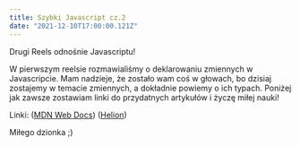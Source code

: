 ```yaml
---
title: Szybki Javascript cz.2
date: "2021-12-10T17:00:00.121Z"
---
```


Drugi Reels odnośnie Javascriptu!

W pierwszym reelsie rozmawialiśmy o deklarowaniu zmiennych w Javascripcie. Mam nadzieje, że zostało wam coś w głowach, bo dzisiaj zostajemy w temacie zmiennych, a dokładnie powiemy o ich typach. Poniżej jak zawsze zostawiam linki do przydatnych artykułów i życzę miłej nauki!

Linki:
([MDN Web Docs](https://developer.mozilla.org/pl/docs/Web/JavaScript/Guide/Grammar_and_types))
([Helion](https://helion.pl/pobierz-fragment/tjtypy/pdf))

Miłego dzionka ;)
